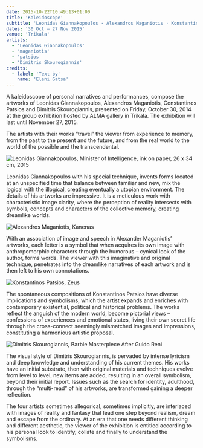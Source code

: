 ```yaml
---
date: 2015-10-22T10:49:13+01:00
title: 'Kaleidoscope'
subtitle: 'Leonidas Giannakopoulos · Alexandros Maganiotis · Konstantinos Patsios · Dimitris Skourogiannis'
dates: '30 Oct – 27 Nov 2015'
venue: 'Trikala'
artists:
  - 'Leonidas Giannakopoulos'
  - 'maganiotis'
  - 'patsios'
  - 'Dimitris Skourogiannis'
credits:
  - label: 'Text by'
    name: 'Eleni Gatsa'
---
```


A kaleidoscope of personal narratives and performances, compose the artworks of Leonidas Giannakopoulos, Alexandros Maganiotis, Constantinos Patsios and Dimitris Skourogiannis, presented on Friday, October 30, 2014 at the group exhibition hosted by ALMA gallery in Trikala. The exhibition will last until November 27, 2015.  
 
The artists with their works “travel” the viewer from experience to memory, from the past to the present and the future, and from the real world to the world of the possible and the transcendental.

![Leonidas Giannakopoulos, <br>Minister of Intelligence, <br>ink on paper,<br> 26 x 34 cm, 2015](/exhibitions/kaleidoscope/gian-04_989x1280.jpg)

Leonidas Giannakopoulos with his special technique, invents forms located at an unspecified time that balance between familiar and new, mix the logical with the illogical, creating eventually a utopian environment. The details of his artworks are impressive. It is a meticulous work with characteristic image clarity, where the perception of reality intersects with symbols, concepts and characters of the collective memory, creating dreamlike worlds.

![Alexandros Maganiotis,<br> Kanenas](/exhibitions/kaleidoscope/maganiotis_kanenas_1280x733.jpg)

With an association of image and speech in Alexander Maganiotis’ artworks, each letter is a symbol that when acquires its own image with anthropomorphic characters through the humorous – cynical look of the author, forms words. The viewer with this imaginative and original technique, penetrates into the dreamlike narratives of each artwork and is then left to his own connotations.

![Konstantinos Patsios, <br>Zeus](/exhibitions/kaleidoscope/005-patsios_879x1280.jpg "/art-fairs/positions-berlin-2015/index.md")

The spontaneous compositions of Konstantinos Patsios have diverse implications and symbolisms, which the artist expands and enriches with contemporary existential, political and historical problems. The works reflect the anguish of the modern world, become pictorial views – confessions of experiences and emotional states, living their own secret life through the cross-connect seemingly mismatched images and impressions, constituting a harmonious artistic proposal.

![Dimitris Skourogiannis, <br>Barbie Masterpiece<br>After Guido Reni](/exhibitions/kaleidoscope/barbie-masterpiece_guidoreni_low_1000x757.jpg)

The visual style of Dimitris Skourogiannis, is pervaded by intense lyricism and deep knowledge and understanding of his current themes. His works have an initial substrate, then with original materials and techniques evolve from level to level, new items are added, resulting in an overall symbolism, beyond their initial report. Issues such as the search for identity, adulthood, through the “multi-read” of his artworks, are transformed gaining a deeper reflection.  

The four artists sometimes allegorical, sometimes implicitly, are interlaced with images of reality and fantasy that lead one step beyond realism, dream and escape from the ordinary. At an era that one needs different thinking and different aesthetic, the viewer of the exhibition is entitled according to his personal look to identify, collate and finally to understand the symbolisms.